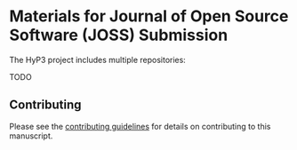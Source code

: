 # Materials for Journal of Open Source Software (JOSS) Submission

The HyP3 project includes multiple repositories:

TODO

## Contributing
Please see the [contributing guidelines](CONTRIBUTING.md) for details on contributing to this manuscript.
